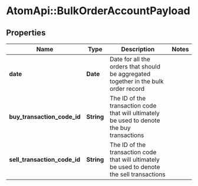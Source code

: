 # AtomApi::BulkOrderAccountPayload

## Properties
Name | Type | Description | Notes
------------ | ------------- | ------------- | -------------
**date** | **Date** | Date for all the orders that should be aggregated together in the bulk order record | 
**buy_transaction_code_id** | **String** | The ID of the transaction code that will ultimately be used to denote the buy transactions | 
**sell_transaction_code_id** | **String** | The ID of the transaction code that will ultimately be used to denote the sell transactions | 


